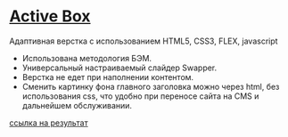 # [Active Box](https://aleksryz.github.io/activeBox/)
Адаптивная верстка с использованием HTML5, CSS3, FLEX, javascript
- Использована методология БЭМ.
- Универсальный настраиваемый слайдер Swapper.
- Верстка не едет при наполнении контентом.
- Сменить картинку фона главного заголовка можно через html, без использования css, что удобно при переносе сайта на CMS и дальнейшем обслуживании.

[ссылка на результат](https://aleksryz.github.io/activeBox/)
